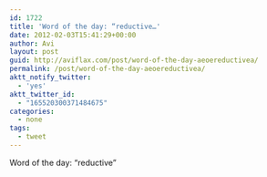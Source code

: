 ```yaml
---
id: 1722
title: 'Word of the day: “reductive…'
date: 2012-02-03T15:41:29+00:00
author: Avi
layout: post
guid: http://aviflax.com/post/word-of-the-day-aeoereductivea/
permalink: /post/word-of-the-day-aeoereductivea/
aktt_notify_twitter:
  - 'yes'
aktt_twitter_id:
  - "165520300371484675"
categories:
  - none
tags:
  - tweet
---
```

Word of the day: “reductive”